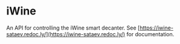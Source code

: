 # iWine
An API for controlling the iWine smart decanter.
See [https://iwine-sataev.redoc.ly/](https://iwine-sataev.redoc.ly/) for documentation.
